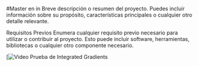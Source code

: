 #Master en in
Breve descripción o resumen del proyecto. Puedes incluir información sobre su propósito, características principales o cualquier otro detalle relevante.

Requisitos Previos
Enumera cualquier requisito previo necesario para utilizar o contribuir al proyecto. Esto puede incluir software, herramientas, bibliotecas o cualquier otro componente necesario.



[![Video Prueba de Integrated Gradients](
https://drive.google.com/file/d/1s4pwuNxYYjYgOyuU3BdnU7uqwtMqgqsd/view?usp=drive_link
)
